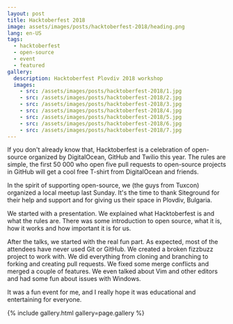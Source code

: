 ```yaml
---
layout: post
title: Hacktoberfest 2018
image: assets/images/posts/hacktoberfest-2018/heading.png
lang: en-US
tags:
  - hacktoberfest
  - open-source
  - event
  - featured
gallery:
  description: Hacktoberfest Plovdiv 2018 workshop
  images:
    - src: /assets/images/posts/hacktoberfest-2018/1.jpg
    - src: /assets/images/posts/hacktoberfest-2018/2.jpg
    - src: /assets/images/posts/hacktoberfest-2018/3.jpg
    - src: /assets/images/posts/hacktoberfest-2018/4.jpg
    - src: /assets/images/posts/hacktoberfest-2018/5.jpg
    - src: /assets/images/posts/hacktoberfest-2018/6.jpg
    - src: /assets/images/posts/hacktoberfest-2018/7.jpg
---
```

If you don't already know that, Hacktoberfest is a celebration of open-source organized by DigitalOcean, GitHub and Twilio this year. The rules are simple, the first 50 000 who open five pull requests to open-source projects in GitHub will get a cool free T-shirt from DigitalOcean and friends.

In the spirit of supporting open-source, we (the guys from Tuxcon) organized a local meetup last Sunday. It's the time to thank Siteground for their help and support and for giving us their space in Plovdiv, Bulgaria.

We started with a presentation.  We explained what Hacktoberfest is and what the rules are. There was some introduction to open source, what it is, how it works and how important it is for us.

After the talks, we started with the real fun part. As expected, most of the attendees have never used Git or GitHub. We created a broken fizzbuzz project to work with. We did everything from cloning and branching to forking and creating pull requests. We fixed some merge conflicts and merged a couple of features. We even talked about Vim and other editors and had some fun about issues with Windows.

It was a fun event for me, and I really hope it was educational and entertaining for everyone.

{% include gallery.html gallery=page.gallery %}
